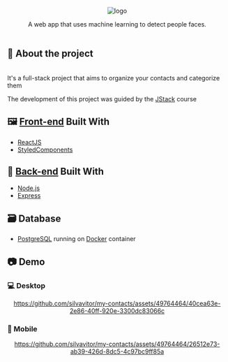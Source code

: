  
  
<div align="center">  
  
  ![logo](https://github.com/silvavitor/my-contacts/assets/49764464/94dea70c-2e30-456c-ad83-52c961d2b812)
  
  A web app that uses machine learning to detect people faces.
  <br /><br />
</div>

## :mag_right: About the project
<br/>
It's a full-stack project that aims to organize your contacts and categorize them 

The development of this project was guided by the [JStack](https://jstack.com.br/) course

## :framed_picture: [Front-end](https://github.com/silvavitor/mycontacts-frontend) Built With
* [ReactJS](https://reactjs.org/)
* [StyledComponents](https://styled-components.com/)

## :jigsaw: [Back-end](https://github.com/silvavitor/my-contacts-api) Built With
* [Node.js](https://nodejs.org/)
* [Express](https://expressjs.com/)

## :card_file_box: Database
* [PostgreSQL](https://www.postgresql.org/) running on [Docker](https://www.docker.com/) container
   
## :camera: Demo

### :computer: Desktop

<div align="center">
  
  https://github.com/silvavitor/my-contacts/assets/49764464/40cea63e-2e86-40ff-920e-3300dc83066c
  
</div>

### :iphone: Mobile

<div align="center">
  
  https://github.com/silvavitor/my-contacts/assets/49764464/26512e73-ab39-426d-8dc5-4c97bc9ff85a
  
</div>
